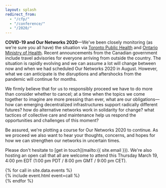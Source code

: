 ```yaml
---
layout: splash
redirect_from:
  - "/cfp/"
  - "/conference/"
  - "/2020/"
---
```


**COVID-19 and Our Networks 2020**—We've been closely monitoring (as we're sure you all have) the situation via [Toronto Public Health](https://www.toronto.ca/community-people/health-wellness-care/diseases-medications-vaccines/coronavirus/) and [Ontario Ministry of Health](https://www.ontario.ca/page/2019-novel-coronavirus). Recent announcements from the Canadian government include travel advisories for everyone arriving from outside the country. The situation is rapidly evolving and we can assume a lot will change between now and when we had scheduled Our Networks 2020 in August. However, what we can anticipate is the disruptions and aftershocks from the pandemic will continue for months.

We firmly believe that for us to responsibly proceed we have to do more than consider whether to cancel; at a time when the topics we come together to imagine are more pressing than ever, what are our obligations—how can emerging decentralized infrastructures support radically different futures? how do alternative networks work in solidarity for change? what tactices of collective care and maintenance help us respond the opportunities and challenges of this moment?

Be assured, we're plotting a course for Our Networks 2020 to continue. As we proceed we also want to hear your thoughts, concerns, and hopes for how we can strengthen our networks in uncertain times. 

Please don't hesitate to [get in touch](mailto:{{ site.email }}). We're also hosting an open call that all are welcome to attend this Thursday March 19, 4:00 pm EDT (1:00 pm PDT / 8:00 pm GMT / 9:00 pm CET).

<!-- Call section -->
<section class="sections">
  <div class="container m-0 mt-2">
    <div class="row events-grid">
      {% for call in site.data.events %}
      <div class="six columns event">
        {% include event.html event=call %}
      </div>
      {% endfor %}
    </div>
  </div>
</section>

